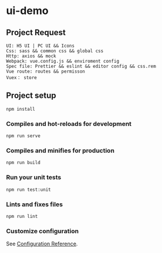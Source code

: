 # ui-demo

## Project Request

```
UI: H5 UI | PC UI && Icons
Css: sass && common css && global css
Http: axios && mock
Webpack: vue.config.js && enviroment config
Spec file: Prettier && eslint && editor config && css.rem
Vue route: routes && permisson
Vuex： store
```

## Project setup

```
npm install
```

### Compiles and hot-reloads for development

```
npm run serve
```

### Compiles and minifies for production

```
npm run build
```

### Run your unit tests

```
npm run test:unit
```

### Lints and fixes files

```
npm run lint
```

### Customize configuration

See [Configuration Reference](https://cli.vuejs.org/config/).
